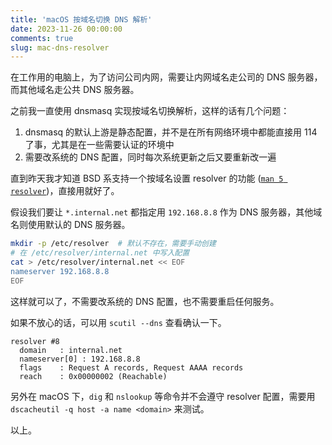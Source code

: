 ```yaml
---
title: 'macOS 按域名切换 DNS 解析'
date: 2023-11-26 00:00:00
comments: true
slug: mac-dns-resolver
---
```


在工作用的电脑上，为了访问公司内网，需要让内网域名走公司的 DNS 服务器，而其他域名走公共 DNS 服务器。

之前我一直使用 dnsmasq 实现按域名切换解析，这样的话有几个问题：
1. dnsmasq 的默认上游是静态配置，并不是在所有网络环境中都能直接用 114 了事，尤其是在一些需要认证的环境中
2. 需要改系统的 DNS 配置，同时每次系统更新之后又要重新改一遍

直到昨天我才知道 BSD 系支持一个按域名设置 resolver 的功能 ([`man 5 resolver`](https://www.manpagez.com/man/5/resolver/))，直接用就好了。

<!--more-->

假设我们要让 `*.internal.net` 都指定用 `192.168.8.8` 作为 DNS 服务器，其他域名则使用默认的 DNS 服务器。

```bash
mkdir -p /etc/resolver  # 默认不存在，需要手动创建
# 在 /etc/resolver/internal.net 中写入配置
cat > /etc/resolver/internal.net << EOF
nameserver 192.168.8.8
EOF
```

这样就可以了，不需要改系统的 DNS 配置，也不需要重启任何服务。

如果不放心的话，可以用 `scutil --dns` 查看确认一下。

```text
resolver #8
  domain   : internal.net
  nameserver[0] : 192.168.8.8
  flags    : Request A records, Request AAAA records
  reach    : 0x00000002 (Reachable)
```

另外在 macOS 下，`dig` 和 `nslookup` 等命令并不会遵守 resolver 配置，需要用 `dscacheutil -q host -a name <domain>` 来测试。

以上。
